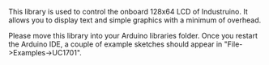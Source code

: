 This library is used to control the onboard 128x64 LCD of Industruino. It allows you to display text and simple graphics with a minimum of overhead.

Please move this library into your Arduino libraries folder. 
Once you restart the Arduino IDE, a couple of example sketches should appear in "File->Examples->UC1701".
